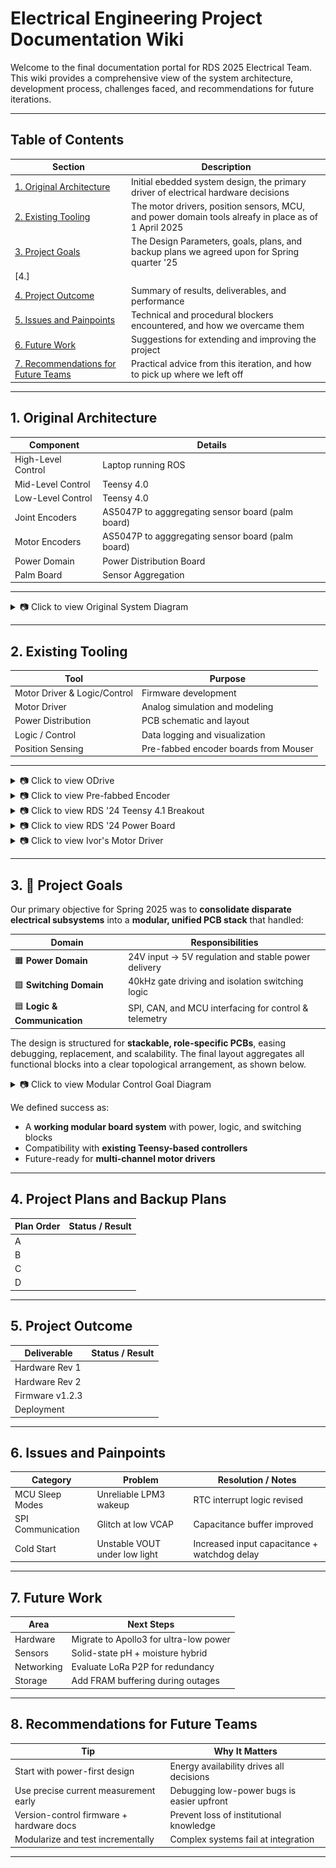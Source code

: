 # Electrical Engineering Project Documentation Wiki

Welcome to the final documentation portal for RDS 2025 Electrical Team. This wiki provides a comprehensive view of the system architecture, development process, challenges faced, and recommendations for future iterations.

---

## Table of Contents

| Section                             | Description                                                 |
|-------------------------------------|-------------------------------------------------------------|
| [1. Original Architecture](#1-original-architecture)     | Initial ebedded system design, the primary driver of electrical hardware decisions |
| [2. Existing Tooling](#2-existing-tooling)               | The motor drivers, position sensors, MCU, and power domain tools alreafy in place as of 1 April 2025 |
| [3. Project Goals](#3-project-goals)                     | The Design Parameters, goals, plans, and backup plans we agreed upon for Spring quarter '25    |
| [4.]
| [4. Project Outcome](#4-project-outcome)                 | Summary of results, deliverables, and performance           |
| [5. Issues and Painpoints](#5-issues-and-painpoints)     | Technical and procedural blockers encountered, and how we overcame them |
| [6. Future Work](#6-future-work)                         | Suggestions for extending and improving the project         |
| [7. Recommendations for Future Teams](#7-recommendations-for-future-teams) | Practical advice from this iteration, and how to pick up where we left off |

---

## 1. Original Architecture

| Component         | Details                              |
|------------------|--------------------------------------|
| High-Level Control             | Laptop running ROS                      |
| Mid-Level Control              | Teensy 4.0             |
| Low-Level Control              | Teensy 4.0        |
| Joint Encoders                 | AS5047P to agggregating sensor board (palm board)     |
| Motor Encoders                 | AS5047P to agggregating sensor board (palm board)     |
| Power Domain                   | Power Distribution Board|
| Palm Board                     | Sensor Aggregation

---
<details>
  <summary>📷 Click to view Original System Diagram</summary>

  ![Original System Diagram](./figures/original-system.png)

</details>

---

## 2. Existing Tooling

| Tool              | Purpose                              |
|------------------|--------------------------------------|
| Motor Driver & Logic/Control| Firmware development               |
| Motor Driver | Analog simulation and modeling       |
| Power Distribution  | PCB schematic and layout             |
| Logic / Control| Data logging and visualization       |
| Position Sensing | Pre-fabbed encoder boards from Mouser |

---
<details>
  <summary>📷 Click to view ODrive</summary>

  ![ODrive](./figures/ODrive.png)

</details>
<details>
  <summary>📷 Click to view Pre-fabbed Encoder</summary>

  ![Pre-fabbed Encoder](./figures/encoder-prefab.png)

</details>
<details>
  <summary>📷 Click to view RDS '24 Teensy 4.1 Breakout</summary>

  ![RDS '24 Teensy 4.1 Breakout](./figures/teensy41.png)

</details>
<details>
  <summary>📷 Click to view RDS '24 Power Board</summary>

  ![RDS '24 Power Board](./figures/2024power.png)

</details>
<details>
  <summary>📷 Click to view Ivor's Motor Driver</summary>

  ![Ivor's Motor Driver](./figures/ivor-motordriver.png)

</details>

---

## 3. 🚀 Project Goals

Our primary objective for Spring 2025 was to **consolidate disparate electrical subsystems** into a **modular, unified PCB stack** that handled:

| Domain                    | Responsibilities                                       |
|---------------------------|--------------------------------------------------------|
| 🟧 **Power Domain**        | 24V input → 5V regulation and stable power delivery    |
| 🟩 **Switching Domain**    | 40kHz gate driving and isolation switching logic       |
| 🟦 **Logic & Communication** | SPI, CAN, and MCU interfacing for control & telemetry |

The design is structured for **stackable, role-specific PCBs**, easing debugging, replacement, and scalability. The final layout aggregates all functional blocks into a clear topological arrangement, as shown below.

<details>
  <summary>📷 Click to view Modular Control Goal Diagram</summary>

  ![Modular Control Goal](./figures/8c793dd9-d42b-4715-9a13-339b90cecc76.png)  
  **Figure 3.** Modular PCB stack: domain separation by function with visual overlays and control pathways highlighted.

</details>

We defined success as:
- A **working modular board system** with power, logic, and switching blocks  
- Compatibility with **existing Teensy-based controllers**  
- Future-ready for **multi-channel motor drivers**

---

## 4. Project Plans and Backup Plans

| Plan Order       | Status / Result                      |
|------------------|--------------------------------------|
| A                |  |
| B                |  |
| C                |  |
| D                |  |

---
## 5. Project Outcome

| Deliverable       | Status / Result                      |
|------------------|--------------------------------------|
| Hardware Rev 1    |                                     |
| Hardware Rev 2    |                                     |
| Firmware v1.2.3   |                                     |
| Deployment        |                                     |

---

## 6. Issues and Painpoints

| Category          | Problem                              | Resolution / Notes                          |
|------------------|--------------------------------------|---------------------------------------------|
| MCU Sleep Modes   | Unreliable LPM3 wakeup               | RTC interrupt logic revised                 |
| SPI Communication | Glitch at low VCAP                   | Capacitance buffer improved                 |
| Cold Start        | Unstable VOUT under low light        | Increased input capacitance + watchdog delay|

---

## 7. Future Work

| Area              | Next Steps                           |
|------------------|--------------------------------------|
| Hardware          | Migrate to Apollo3 for ultra-low power |
| Sensors           | Solid-state pH + moisture hybrid     |
| Networking        | Evaluate LoRa P2P for redundancy     |
| Storage           | Add FRAM buffering during outages    |

---

## 8. Recommendations for Future Teams

| Tip                                      | Why It Matters                               |
|------------------------------------------|-----------------------------------------------|
| Start with power-first design            | Energy availability drives all decisions      |
| Use precise current measurement early    | Debugging low-power bugs is easier upfront    |
| Version-control firmware + hardware docs | Prevent loss of institutional knowledge       |
| Modularize and test incrementally        | Complex systems fail at integration           |

---

